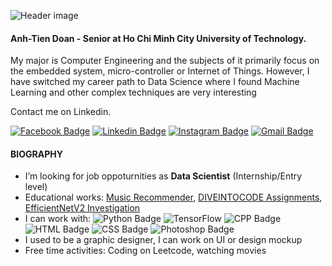 ![Header image](https://i.imgur.com/yj5rVKB.png)
<!-- You can create your own header images using Canva, it has a lot of templates. If you do, use the following link https://www.canva.com/join/celeriac-tread-jellyfish -->
#### Anh-Tien Doan - Senior at Ho Chi Minh City University of Technology.<br>
My major is Computer Engineering and the subjects of it primarily focus on the embedded system,
micro-controller or Internet of Things.
However, I have switched my career path to Data Science where
I found Machine Learning and other complex techniques are very interesting

Contact me on Linkedin.
<!-- <img align='right' src='https://media.giphy.com/media/bcKmIWkUMCjVm/giphy.gif' width='200"'> -->

[![Facebook Badge](https://img.shields.io/badge/-d.atien228-blue?style=flat&logo=facebook&logoColor=white&link=https://www.facebook.com/d.atien228/)](https://www.facebook.com/d.atien228/)
[![Linkedin Badge](https://img.shields.io/badge/-atien228-blue?style=flat&logo=Linkedin&logoColor=white&link=https://www.linkedin.com/in/atien228/)](https://www.linkedin.com/in/atien228/)
[![Instagram Badge](https://img.shields.io/badge/-meomaykurooo-e4405f?style=flat&logo=Instagram&logoColor=white&link=https://www.instagram.com/meomaykurooo/)](https://www.instagram.com/meomaykurooo/)
[![Gmail Badge](https://img.shields.io/badge/-mailto:d.atien228@gmail.com-d14836?style=flat&logo=Gmail&logoColor=white&link=mailto:mailto:d.atien228@gmail.com)](mailto:d.atien228@gmail.com)

#### BIOGRAPHY
<!-- - 🔭 I’m currently working on **My Thesis** and **Coursera courses**
- 🌱 I’m currently learning **Machine Learning**, **Azure Services** and sharpening **Python skills** -->
- I’m looking for job oppoturnities as **Data Scientist** (Internship/Entry level)
- Educational works: [Music Recommender](https://rythm-ktm2.herokuapp.com), [DIVEINTOCODE Assignments](https://github.com/anhtien228/diveintocode-ml), [EfficientNetV2 Investigation](https://github.com/anhtien228/diveintocode-ml-graduation)
- I can work with: ![Python Badge](https://img.shields.io/badge/Python-14354C?style=flat&logo=python&logoColor=white) ![TensorFlow](	https://img.shields.io/badge/TensorFlow-FF6F00?style=flat&logo=tensorflow&logoColor=white) ![CPP Badge](https://img.shields.io/badge/C%2B%2B-00599C?style=flat&logo=c%2B%2B&logoColor=white) ![HTML Badge](https://img.shields.io/badge/HTML-239120?style=flat&logo=html5&logoColor=white) ![CSS Badge](https://img.shields.io/badge/CSS-239120?&style=flat&logo=css3&logoColor=white) ![Photoshop Badge](https://img.shields.io/badge/Adobe%20Photoshop-31A8FF?style=flat&logo=Adobe%20Photoshop&logoColor=black)
- I used to be a graphic designer, I can work on UI or design mockup
- Free time activities: Coding on Leetcode, watching movies
<!-- - 🌍 I'm mostly active on **Linkedin** and **Facebook** -->
<!-- - ⚡ Fun fact: I'm a hardcore fan of Mecha film/anime, specifically Gundam -->
